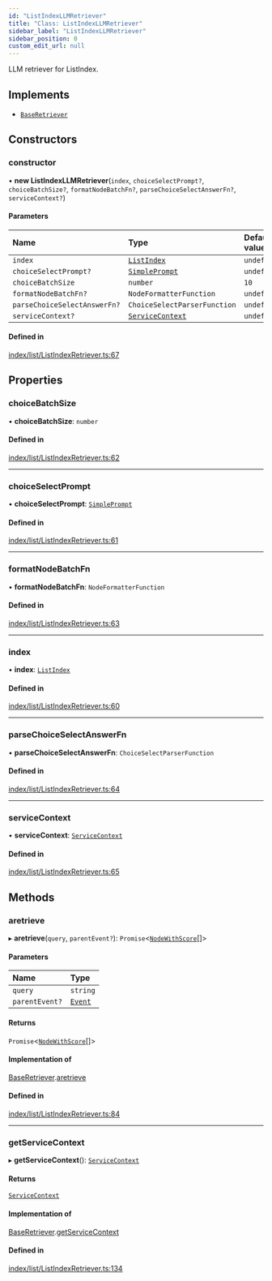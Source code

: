 ```yaml
---
id: "ListIndexLLMRetriever"
title: "Class: ListIndexLLMRetriever"
sidebar_label: "ListIndexLLMRetriever"
sidebar_position: 0
custom_edit_url: null
---
```


LLM retriever for ListIndex.

## Implements

- [`BaseRetriever`](../interfaces/BaseRetriever.md)

## Constructors

### constructor

• **new ListIndexLLMRetriever**(`index`, `choiceSelectPrompt?`, `choiceBatchSize?`, `formatNodeBatchFn?`, `parseChoiceSelectAnswerFn?`, `serviceContext?`)

#### Parameters

| Name | Type | Default value |
| :------ | :------ | :------ |
| `index` | [`ListIndex`](ListIndex.md) | `undefined` |
| `choiceSelectPrompt?` | [`SimplePrompt`](../modules.md#simpleprompt) | `undefined` |
| `choiceBatchSize` | `number` | `10` |
| `formatNodeBatchFn?` | `NodeFormatterFunction` | `undefined` |
| `parseChoiceSelectAnswerFn?` | `ChoiceSelectParserFunction` | `undefined` |
| `serviceContext?` | [`ServiceContext`](../interfaces/ServiceContext.md) | `undefined` |

#### Defined in

[index/list/ListIndexRetriever.ts:67](https://github.com/run-llama/llamascript/blob/df4b1ad/packages/core/src/index/list/ListIndexRetriever.ts#L67)

## Properties

### choiceBatchSize

• **choiceBatchSize**: `number`

#### Defined in

[index/list/ListIndexRetriever.ts:62](https://github.com/run-llama/llamascript/blob/df4b1ad/packages/core/src/index/list/ListIndexRetriever.ts#L62)

___

### choiceSelectPrompt

• **choiceSelectPrompt**: [`SimplePrompt`](../modules.md#simpleprompt)

#### Defined in

[index/list/ListIndexRetriever.ts:61](https://github.com/run-llama/llamascript/blob/df4b1ad/packages/core/src/index/list/ListIndexRetriever.ts#L61)

___

### formatNodeBatchFn

• **formatNodeBatchFn**: `NodeFormatterFunction`

#### Defined in

[index/list/ListIndexRetriever.ts:63](https://github.com/run-llama/llamascript/blob/df4b1ad/packages/core/src/index/list/ListIndexRetriever.ts#L63)

___

### index

• **index**: [`ListIndex`](ListIndex.md)

#### Defined in

[index/list/ListIndexRetriever.ts:60](https://github.com/run-llama/llamascript/blob/df4b1ad/packages/core/src/index/list/ListIndexRetriever.ts#L60)

___

### parseChoiceSelectAnswerFn

• **parseChoiceSelectAnswerFn**: `ChoiceSelectParserFunction`

#### Defined in

[index/list/ListIndexRetriever.ts:64](https://github.com/run-llama/llamascript/blob/df4b1ad/packages/core/src/index/list/ListIndexRetriever.ts#L64)

___

### serviceContext

• **serviceContext**: [`ServiceContext`](../interfaces/ServiceContext.md)

#### Defined in

[index/list/ListIndexRetriever.ts:65](https://github.com/run-llama/llamascript/blob/df4b1ad/packages/core/src/index/list/ListIndexRetriever.ts#L65)

## Methods

### aretrieve

▸ **aretrieve**(`query`, `parentEvent?`): `Promise`<[`NodeWithScore`](../interfaces/NodeWithScore.md)[]\>

#### Parameters

| Name | Type |
| :------ | :------ |
| `query` | `string` |
| `parentEvent?` | [`Event`](../interfaces/Event.md) |

#### Returns

`Promise`<[`NodeWithScore`](../interfaces/NodeWithScore.md)[]\>

#### Implementation of

[BaseRetriever](../interfaces/BaseRetriever.md).[aretrieve](../interfaces/BaseRetriever.md#aretrieve)

#### Defined in

[index/list/ListIndexRetriever.ts:84](https://github.com/run-llama/llamascript/blob/df4b1ad/packages/core/src/index/list/ListIndexRetriever.ts#L84)

___

### getServiceContext

▸ **getServiceContext**(): [`ServiceContext`](../interfaces/ServiceContext.md)

#### Returns

[`ServiceContext`](../interfaces/ServiceContext.md)

#### Implementation of

[BaseRetriever](../interfaces/BaseRetriever.md).[getServiceContext](../interfaces/BaseRetriever.md#getservicecontext)

#### Defined in

[index/list/ListIndexRetriever.ts:134](https://github.com/run-llama/llamascript/blob/df4b1ad/packages/core/src/index/list/ListIndexRetriever.ts#L134)

